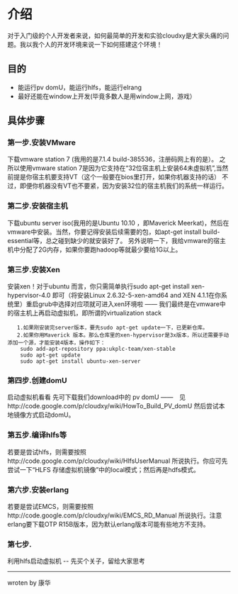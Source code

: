 # 介绍 #

对于入门级的个人开发者来说，如何最简单的开发和实验cloudxy是大家头痛的问题。我以我个人的开发环境来说一下如何搭建这个环境！

## 目的 ##

  * 能运行pv domU，能运行hlfs，能运行elrang
  * 最好还能在window上开发(毕竟多数人是用window上网，游戏）

## 具体步骤 ##

### 第一步.安装VMware ###
下载vmware station 7 (我用的是7.1.4 build-385536，注册码网上有的是）。
之所以使用vmware station 7是因为它支持在“32位宿主机上安装64未虚拟机”,当然前提是你宿主机要支持VT（这个一般要在bios里打开，如果你机器支持的话）
不过，即便你机器没有VT也不要紧，因为安装32位的宿主机我们的系统一样运行。

### 第二步.安装宿主机 ###
下载ubuntu server iso(我用的是Ubuntu 10.10 ，即Maverick Meerkat)，然后在vmware中安装。当然，你要记得安装后续需要的包，如apt-get install build-essential等，总之碰到缺少的就安装好了。 另外说明一下，我给vmware的宿主机中分配了2G内存，如果你要跑hadoop等就最少要给1G以上。

### 第三步.安装Xen ###
安装xen！对于ubuntu 而言，你只需简单执行sudo apt-get install xen-hypervisor-4.0 即可（将安装Linux 2.6.32-5-xen-amd64 and XEN 4.1.1在你系统里）重启grub中选择对应项就可进入xen环境啦 —— 我们最终是在vmware中的宿主机上再启动虚拟机，即所谓的virtualization stack
```
   1.如果刚安装完server版本，要先sudo apt-get update一下，已更新仓库。 
   2.如果你用Maverick 版本。那么仓库里的xen-hypervisor是3x版本，所以还需要手动添加一个源，才能安装4版本，操作如下：
    sudo add-apt-repository ppa:ukplc-team/xen-stable
    sudo apt-get update
    sudo apt-get install ubuntu-xen-server
```

### 第四步.创建domU ###
启动虚拟机看看
先可下载我们download中的 pv domU ——　见http://code.google.com/p/cloudxy/wiki/HowTo\_Build\_PV\_domU 然后尝试本地镜像方式启动domU。

### 第五步.编译hlfs等 ###
若要是尝试hlfs，则需要按照http://code.google.com/p/cloudxy/wiki/HlfsUserManual  所说执行。你应可先尝试一下“HLFS 存储虚拟机镜像”中的local模式；然后再是hdfs模式。

### 第六步.安装erlang ###
若要是尝试EMCS，则需要按照http://code.google.com/p/cloudxy/wiki/EMCS\_RD\_Manual 所说执行。注意erlang要下载OTP R15B版本，因为默认erlang版本可能有些地方不支持。


### 第七步. ###
利用hlfs启动虚拟机 -- 先买个关子，留给大家思考


---

wroten by 康华